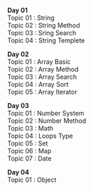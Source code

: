 
<b> Day 01 </b> <br>
    Topic 01 : String <br>
    Topic 02 : String Method <br>
    Topic 03 : Sring Search <br>
    Topic 04 : String Templete <br>
    
<b> Day 02 </b> <br>
    Topic 01 : Array Basic <br>
    Topic 02 : Array Method <br>
    Topic 03 : Array Search <br>
    Topic 04 : Array Sort <br>
    Topic 05 : Array Iterator <br>

<b> Day 03 </b> <br>
    Topic 01 : Number System <br>
    Topic 02 : Number Method <br>
    Topic 03 : Math <br>
    Topic 04 : Loops Type <br>
    Topic 05 : Set <br>
    Topic 06 : Map <br>
    Topic 07 : Date <br>

<b> Day 04 </b> <br>
    Topic 01 : Object <br>
    